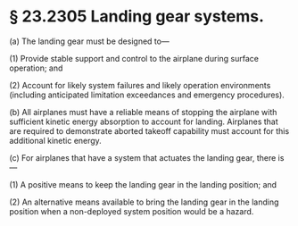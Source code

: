 # § 23.2305   Landing gear systems.

(a) The landing gear must be designed to—


(1) Provide stable support and control to the airplane during surface operation; and


(2) Account for likely system failures and likely operation environments (including anticipated limitation exceedances and emergency procedures).


(b) All airplanes must have a reliable means of stopping the airplane with sufficient kinetic energy absorption to account for landing. Airplanes that are required to demonstrate aborted takeoff capability must account for this additional kinetic energy.


(c) For airplanes that have a system that actuates the landing gear, there is—


(1) A positive means to keep the landing gear in the landing position; and


(2) An alternative means available to bring the landing gear in the landing position when a non-deployed system position would be a hazard.




